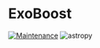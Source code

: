 # ExoBoost
[![Maintenance](https://img.shields.io/badge/Maintained%3F-yes-green.svg)](https://GitHub.com/Naereen/StrapDown.js/graphs/commit-activity)
![astropy](http://img.shields.io/badge/powered%20by-AstroPy-orange.svg?style=flat)
